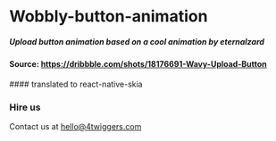 # Wobbly-button-animation

##### Upload button animation based on a cool animation by eternalzard

#### Source: https://dribbble.com/shots/18176691-Wavy-Upload-Button

<div align="center">



</div>
#### translated to react-native-skia

### Hire us

Contact us at hello@4twiggers.com
